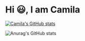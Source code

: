 # Hi :smiley:, I am Camila

[![Camila's GitHub stats](https://github-readme-stats.vercel.app/api?username=mibezerra)](https://github.com/camila-bezerra/github-readme-stats)

![Anurag's GitHub stats](https://github-readme-stats.vercel.app/api?username=mibezerra&show_icons=true)
